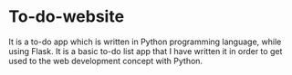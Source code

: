 # To-do-website
It is a to-do app which is written in Python programming language, while using Flask. It is a basic to-do list app that I have written it in order to get used to the web development concept with Python.
